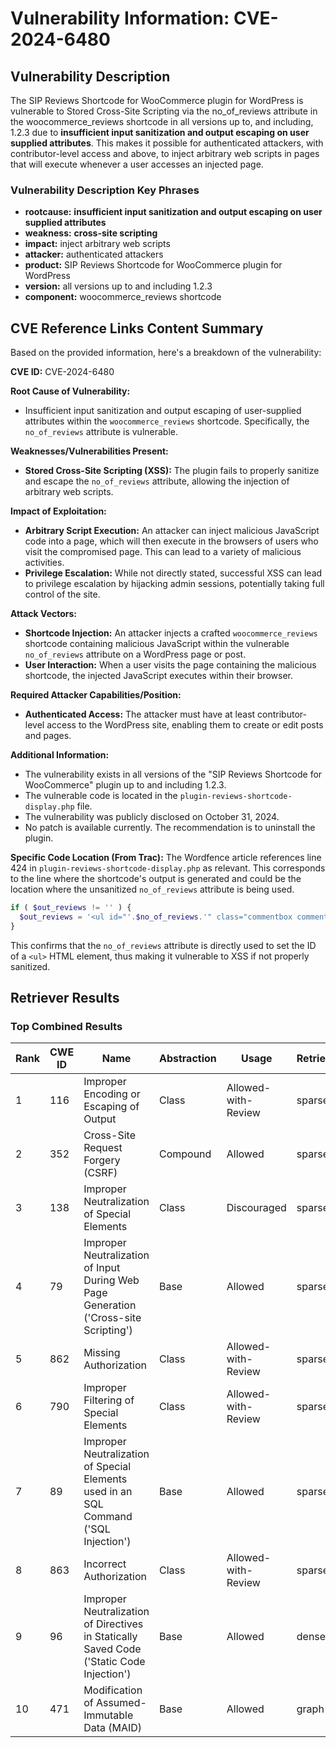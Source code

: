 # Vulnerability Information: CVE-2024-6480

## Vulnerability Description
The SIP Reviews Shortcode for WooCommerce plugin for WordPress is vulnerable to Stored Cross-Site Scripting via the no_of_reviews attribute in the woocommerce_reviews shortcode in all versions up to, and including, 1.2.3 due to **insufficient input sanitization and output escaping on user supplied attributes**. This makes it possible for authenticated attackers, with contributor-level access and above, to inject arbitrary web scripts in pages that will execute whenever a user accesses an injected page.

### Vulnerability Description Key Phrases
- **rootcause:** **insufficient input sanitization and output escaping on user supplied attributes**
- **weakness:** **cross-site scripting**
- **impact:** inject arbitrary web scripts
- **attacker:** authenticated attackers
- **product:** SIP Reviews Shortcode for WooCommerce plugin for WordPress
- **version:** all versions up to and including 1.2.3
- **component:** woocommerce_reviews shortcode

## CVE Reference Links Content Summary
Based on the provided information, here's a breakdown of the vulnerability:

**CVE ID:** CVE-2024-6480

**Root Cause of Vulnerability:**
- Insufficient input sanitization and output escaping of user-supplied attributes within the `woocommerce_reviews` shortcode. Specifically, the `no_of_reviews` attribute is vulnerable.

**Weaknesses/Vulnerabilities Present:**
- **Stored Cross-Site Scripting (XSS):** The plugin fails to properly sanitize and escape the `no_of_reviews` attribute, allowing the injection of arbitrary web scripts.

**Impact of Exploitation:**
- **Arbitrary Script Execution:** An attacker can inject malicious JavaScript code into a page, which will then execute in the browsers of users who visit the compromised page. This can lead to a variety of malicious activities.
- **Privilege Escalation:** While not directly stated, successful XSS can lead to privilege escalation by hijacking admin sessions, potentially taking full control of the site.

**Attack Vectors:**
- **Shortcode Injection:** An attacker injects a crafted `woocommerce_reviews` shortcode containing malicious JavaScript within the vulnerable `no_of_reviews` attribute on a WordPress page or post.
- **User Interaction:** When a user visits the page containing the malicious shortcode, the injected JavaScript executes within their browser.

**Required Attacker Capabilities/Position:**
- **Authenticated Access:** The attacker must have at least contributor-level access to the WordPress site, enabling them to create or edit posts and pages.

**Additional Information:**
- The vulnerability exists in all versions of the "SIP Reviews Shortcode for WooCommerce" plugin up to and including 1.2.3.
- The vulnerable code is located in the `plugin-reviews-shortcode-display.php` file.
- The vulnerability was publicly disclosed on October 31, 2024.
- No patch is available currently. The recommendation is to uninstall the plugin.

**Specific Code Location (From Trac):**
The Wordfence article references line 424 in `plugin-reviews-shortcode-display.php` as relevant. This corresponds to the line where the shortcode's output is generated and could be the location where the unsanitized `no_of_reviews` attribute is being used.
```php
if ( $out_reviews != '' ) {
  $out_reviews = '<ul id="'.$no_of_reviews.'" class="commentbox commentlist commentlist-'. $id .' commentlist_'. $id .'">' . $out_reviews . '</ul><button '. $button .' class="sip-rswc-more" id="sip-rswc-more-'. $id .'" type="button">'.__( 'Load More', 'sip-reviews-shortcode' ).'</button>';
}
```
This confirms that the `no_of_reviews` attribute is directly used to set the ID of a `<ul>` HTML element, thus making it vulnerable to XSS if not properly sanitized.

## Retriever Results

### Top Combined Results

| Rank | CWE ID | Name | Abstraction | Usage  | Retrievers | Individual Scores |
|------|--------|------|-------------|-------|------------|-------------------|
| 1 | 116 | Improper Encoding or Escaping of Output | Class | Allowed-with-Review | sparse | 0.585 |
| 2 | 352 | Cross-Site Request Forgery (CSRF) | Compound | Allowed | sparse | 0.556 |
| 3 | 138 | Improper Neutralization of Special Elements | Class | Discouraged | sparse | 0.511 |
| 4 | 79 | Improper Neutralization of Input During Web Page Generation ('Cross-site Scripting') | Base | Allowed | sparse | 0.502 |
| 5 | 862 | Missing Authorization | Class | Allowed-with-Review | sparse | 0.444 |
| 6 | 790 | Improper Filtering of Special Elements | Class | Allowed-with-Review | sparse | 0.435 |
| 7 | 89 | Improper Neutralization of Special Elements used in an SQL Command ('SQL Injection') | Base | Allowed | sparse | 0.425 |
| 8 | 863 | Incorrect Authorization | Class | Allowed-with-Review | sparse | 0.424 |
| 9 | 96 | Improper Neutralization of Directives in Statically Saved Code ('Static Code Injection') | Base | Allowed | dense | 0.520 |
| 10 | 471 | Modification of Assumed-Immutable Data (MAID) | Base | Allowed | graph | 0.003 |

